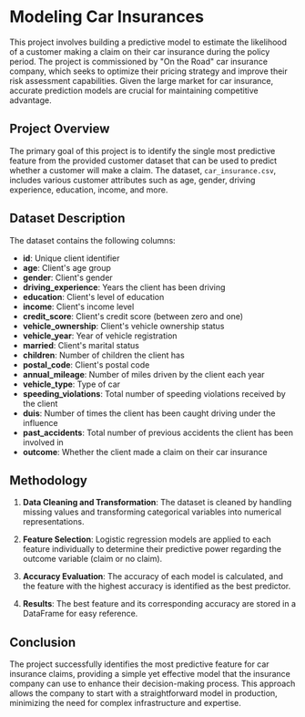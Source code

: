 # Modeling Car Insurances

This project involves building a predictive model to estimate the likelihood of a customer making a claim on their car insurance during the policy period. The project is commissioned by "On the Road" car insurance company, which seeks to optimize their pricing strategy and improve their risk assessment capabilities. Given the large market for car insurance, accurate prediction models are crucial for maintaining competitive advantage.

## Project Overview

The primary goal of this project is to identify the single most predictive feature from the provided customer dataset that can be used to predict whether a customer will make a claim. The dataset, `car_insurance.csv`, includes various customer attributes such as age, gender, driving experience, education, income, and more.

## Dataset Description

The dataset contains the following columns:

- **id**: Unique client identifier
- **age**: Client's age group
- **gender**: Client's gender
- **driving_experience**: Years the client has been driving
- **education**: Client's level of education
- **income**: Client's income level
- **credit_score**: Client's credit score (between zero and one)
- **vehicle_ownership**: Client's vehicle ownership status
- **vehicle_year**: Year of vehicle registration
- **married**: Client's marital status
- **children**: Number of children the client has
- **postal_code**: Client's postal code
- **annual_mileage**: Number of miles driven by the client each year
- **vehicle_type**: Type of car
- **speeding_violations**: Total number of speeding violations received by the client
- **duis**: Number of times the client has been caught driving under the influence
- **past_accidents**: Total number of previous accidents the client has been involved in
- **outcome**: Whether the client made a claim on their car insurance

## Methodology

1. **Data Cleaning and Transformation**: The dataset is cleaned by handling missing values and transforming categorical variables into numerical representations.

2. **Feature Selection**: Logistic regression models are applied to each feature individually to determine their predictive power regarding the outcome variable (claim or no claim).

3. **Accuracy Evaluation**: The accuracy of each model is calculated, and the feature with the highest accuracy is identified as the best predictor.

4. **Results**: The best feature and its corresponding accuracy are stored in a DataFrame for easy reference.

## Conclusion

The project successfully identifies the most predictive feature for car insurance claims, providing a simple yet effective model that the insurance company can use to enhance their decision-making process. This approach allows the company to start with a straightforward model in production, minimizing the need for complex infrastructure and expertise.
